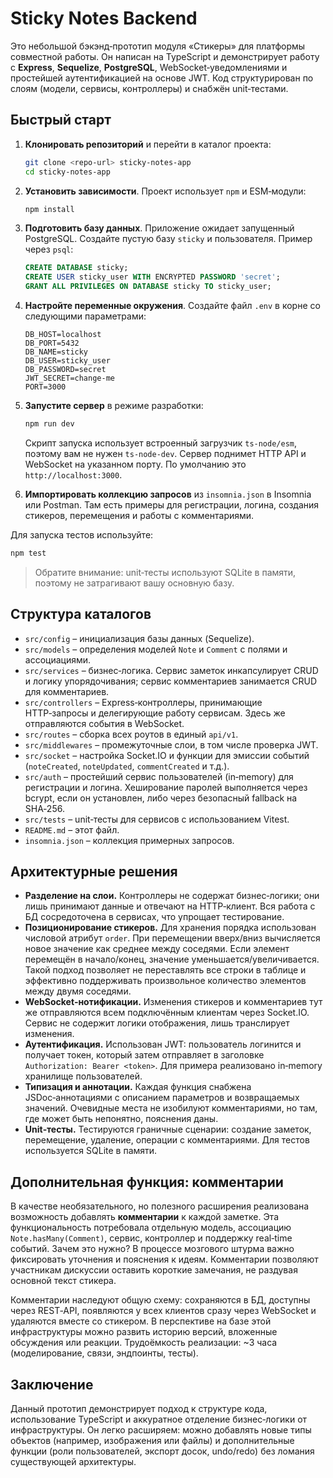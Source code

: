 # Sticky Notes Backend

Это небольшой бэкэнд‑прототип модуля «Стикеры» для платформы совместной работы. Он написан на TypeScript и демонстрирует работу с **Express**, **Sequelize**, **PostgreSQL**, WebSocket‑уведомлениями и простейшей аутентификацией на основе JWT. Код структурирован по слоям (модели, сервисы, контроллеры) и снабжён unit‑тестами.

## Быстрый старт

1. **Клонировать репозиторий** и перейти в каталог проекта:

   ```bash
   git clone <repo-url> sticky-notes-app
   cd sticky-notes-app
   ```

2. **Установить зависимости**. Проект использует `npm` и ESM‑модули:

   ```bash
   npm install
   ```

3. **Подготовить базу данных**. Приложение ожидает запущенный PostgreSQL. Создайте пустую базу `sticky` и пользователя. Пример через `psql`:

   ```sql
   CREATE DATABASE sticky;
   CREATE USER sticky_user WITH ENCRYPTED PASSWORD 'secret';
   GRANT ALL PRIVILEGES ON DATABASE sticky TO sticky_user;
   ```

4. **Настройте переменные окружения**. Создайте файл `.env` в корне со следующими параметрами:

   ```env
   DB_HOST=localhost
   DB_PORT=5432
   DB_NAME=sticky
   DB_USER=sticky_user
   DB_PASSWORD=secret
   JWT_SECRET=change-me
   PORT=3000
   ```

5. **Запустите сервер** в режиме разработки:

   ```bash
   npm run dev
   ```

   Скрипт запуска использует встроенный загрузчик `ts-node/esm`, поэтому вам не нужен `ts-node-dev`. Сервер поднимет HTTP API и WebSocket на указанном порту. По умолчанию это `http://localhost:3000`.

6. **Импортировать коллекцию запросов** из `insomnia.json` в Insomnia или Postman. Там есть примеры для регистрации, логина, создания стикеров, перемещения и работы с комментариями.

Для запуска тестов используйте:

```bash
npm test
```

> Обратите внимание: unit‑тесты используют SQLite в памяти, поэтому не затрагивают вашу основную базу.

## Структура каталогов

- `src/config` – инициализация базы данных (Sequelize).
- `src/models` – определения моделей `Note` и `Comment` с полями и ассоциациями.
- `src/services` – бизнес‑логика. Сервис заметок инкапсулирует CRUD и логику упорядочивания; сервис комментариев занимается CRUD для комментариев.
- `src/controllers` – Express‑контроллеры, принимающие HTTP‑запросы и делегирующие работу сервисам. Здесь же отправляются события в WebSocket.
- `src/routes` – сборка всех роутов в единый `api/v1`.
- `src/middlewares` – промежуточные слои, в том числе проверка JWT.
- `src/socket` – настройка Socket.IO и функции для эмиссии событий (`noteCreated`, `noteUpdated`, `commentCreated` и т.д.).
- `src/auth` – простейший сервис пользователей (in‑memory) для регистрации и логина. Хеширование паролей выполняется через bcrypt, если он установлен, либо через безопасный fallback на SHA‑256.
- `src/tests` – unit‑тесты для сервисов с использованием Vitest.
- `README.md` – этот файл.
- `insomnia.json` – коллекция примерных запросов.

## Архитектурные решения

- **Разделение на слои.** Контроллеры не содержат бизнес‑логики; они лишь принимают данные и отвечают на HTTP‑клиент. Вся работа с БД сосредоточена в сервисах, что упрощает тестирование.
- **Позиционирование стикеров.** Для хранения порядка использован числовой атрибут `order`. При перемещении вверх/вниз вычисляется новое значение как среднее между соседями. Если элемент перемещён в начало/конец, значение уменьшается/увеличивается. Такой подход позволяет не переставлять все строки в таблице и эффективно поддерживать произвольное количество элементов между двумя соседями.
- **WebSocket‑нотификации.** Изменения стикеров и комментариев тут же отправляются всем подключённым клиентам через Socket.IO. Сервис не содержит логики отображения, лишь транслирует изменения.
- **Аутентификация.** Использован JWT: пользователь логинится и получает токен, который затем отправляет в заголовке `Authorization: Bearer <token>`. Для примера реализовано in‑memory хранилище пользователей.
- **Типизация и аннотации.** Каждая функция снабжена JSDoc‑аннотациями с описанием параметров и возвращаемых значений. Очевидные места не изобилуют комментариями, но там, где может быть непонятно, пояснения даны.
- **Unit‑тесты.** Тестируются граничные сценарии: создание заметок, перемещение, удаление, операции с комментариями. Для тестов используется SQLite в памяти.

## Дополнительная функция: комментарии

В качестве необязательного, но полезного расширения реализована возможность добавлять **комментарии** к каждой заметке. Эта функциональность потребовала отдельную модель, ассоциацию `Note.hasMany(Comment)`, сервис, контроллер и поддержку real‑time событий. Зачем это нужно? В процессе мозгового штурма важно фиксировать уточнения и пояснения к идеям. Комментарии позволяют участникам дискуссии оставить короткие замечания, не раздувая основной текст стикера.

Комментарии наследуют общую схему: сохраняются в БД, доступны через REST‑API, появляются у всех клиентов сразу через WebSocket и удаляются вместе со стикером. В перспективе на базе этой инфраструктуры можно развить историю версий, вложенные обсуждения или реакции. Трудоёмкость реализации: ~3 часа (моделирование, связи, эндпоинты, тесты).

## Заключение

Данный прототип демонстрирует подход к структуре кода, использование TypeScript и аккуратное отделение бизнес‑логики от инфраструктуры. Он легко расширяем: можно добавлять новые типы объектов (например, изображения или файлы) и дополнительные функции (роли пользователей, экспорт досок, undo/redo) без ломания существующей архитектуры.
